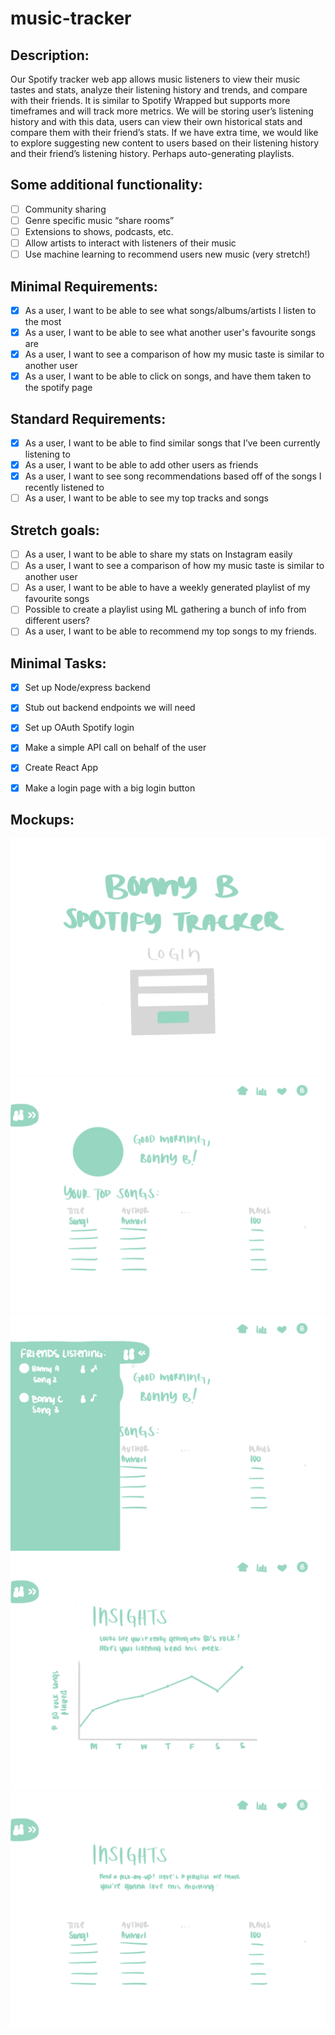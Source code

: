 # music-tracker

## Description:
Our Spotify tracker web app allows music listeners to view their music tastes and stats, analyze their listening history and trends, and compare with their friends. It is similar to Spotify Wrapped but supports more timeframes and will track more metrics. We will be storing user’s listening history and with this data, users can view their own historical stats and compare them with their friend’s stats. If we have extra time, we would like to explore suggesting new content to users based on their listening history and their friend’s listening history. Perhaps auto-generating playlists.

## Some additional functionality: 
- [ ] Community sharing
- [ ] Genre specific music “share rooms”
- [ ] Extensions to shows, podcasts, etc.
- [ ] Allow artists to interact with listeners of their music
- [ ] Use machine learning to recommend users new music (very stretch!)

## Minimal Requirements:
- [x] As a user, I want to be able to see what songs/albums/artists I listen to the most
- [x] As a user, I want to be able to see what another user's favourite songs are
- [x] As a user, I want to see a comparison of how my music taste is similar to another user
- [x] As a user, I want to be able to click on songs, and have them taken to the spotify page

## Standard Requirements:
- [x] As a user, I want to be able to find similar songs that I’ve been currently listening to
- [x] As a user, I want to be able to add other users as friends
- [x] As a user, I want to see song recommendations based off of the songs I recently listened to
- [ ] As a user, I want to be able to see my top tracks and songs

## Stretch goals:
- [ ] As a user, I want to be able to share my stats on Instagram easily
- [ ] As a user, I want to see a comparison of how my music taste is similar to another user
- [ ] As a user, I want to be able to have a weekly generated playlist of my favourite songs
- [ ] Possible to create a playlist using ML gathering a bunch of info from different users?
- [ ] As a user, I want to be able to recommend my top songs to my friends.

## Minimal Tasks:
- [x] Set up Node/express backend
- [x] Stub out backend endpoints we will need
- [x] Set up OAuth Spotify login
- [x] Make a simple API call on behalf of the user
- [x] Create React App
- [x] Make a login page with a big login button



## Mockups:

![Mockup 1](https://raw.githubusercontent.com/BonnyBTakesCS455/music-tracker/main/login.png)
![Mockup 2](https://raw.githubusercontent.com/BonnyBTakesCS455/music-tracker/main/home.png)
![Mockup 3](https://raw.githubusercontent.com/BonnyBTakesCS455/music-tracker/main/friends.png)
![Mockup 4](https://raw.githubusercontent.com/BonnyBTakesCS455/music-tracker/main/insights_graph.png)
![Mockup 5](https://raw.githubusercontent.com/BonnyBTakesCS455/music-tracker/main/recommended.png)
